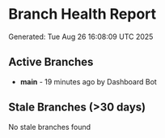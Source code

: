 # Branch Health Report
Generated: Tue Aug 26 16:08:09 UTC 2025

## Active Branches
- **main** - 19 minutes ago by Dashboard Bot

## Stale Branches (>30 days)
No stale branches found

